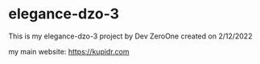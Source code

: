 # elegance-dzo-3

This is my elegance-dzo-3 project by Dev ZeroOne created on 2/12/2022

my main website: https://kupidr.com